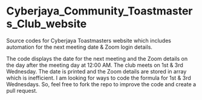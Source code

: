 # Cyberjaya_Community_Toastmasters_Club_website
Source codes for Cyberjaya Toastmasters website which includes automation for the next meeting date &amp; Zoom login details.

The code displays the date for the next meeting and the Zoom details on the day after the meeting day at 12:00 AM. The club meets on 1st & 3rd Wednesday.
The date is printed and the Zoom details are stored in array which is inefficient. I am looking for ways to code the formula for 1st & 3rd Wednesdays. 
So, feel free to fork the repo to improve the code and create a pull request.
